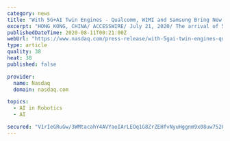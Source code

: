 ```yaml
---
category: news
title: "With 5G+AI Twin Engines - Qualcomm, WIMI and Samsung Bring New Opportunities to the Industry"
excerpt: "HONG KONG, CHINA/ ACCESSWIRE/ July 21, 2020/ The arrival of 5 G will bring new explosive points for market development. AI will usher in a new wave of growth in the 5 G era. 4 G technology has brought opportunities for the server market to speed up development,"
publishedDateTime: 2020-08-11T00:21:00Z
webUrl: "https://www.nasdaq.com/press-release/with-5gai-twin-engines-qualcomm-wimi-and-samsung-bring-new-opportunities-to-the"
type: article
quality: 38
heat: 38
published: false

provider:
  name: Nasdaq
  domain: nasdaq.com

topics:
  - AI in Robotics
  - AI

secured: "V1rIeGRuGw/3WMtacahY4AVYaoIArLEOq1G8ZrZEHfvNyuHggnm9x08uw752HQWcS2gKwIuEJ6UapO2VGsnYE0jfEI5zMXdOIFrpvCjJpcEN8Jd5l0CogoawZit9MwfsyytcQ+ls3zXFTekCDzXlAS0rsFg+VpX2GNK7WrtB237VjDZqlGHk6X+VbMamO+HToOWVbDW0Ai4lL/DzIwPO6X+fhAZKh4tPyRTNgm+6eGszUF6N0oo91TK7d02WA6LQKNNlkcn18LBMTgEqAh6MchHK2cUaAfV4+QNgEMzUWDGLdati0lznfzh9QOtCMXZWpF+aDu652MXMWQu0q/MHBg==;7krjboicnKd4TnG6K5tM7w=="
---
```


